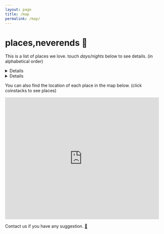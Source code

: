 ```yaml
---
layout: page
title: /map
permalink: /map/
---
```


# places,neverends :round_pushpin:
This is a list of places we love.
touch *days/nights* below to see details. (in alphabetical order)

<details>
#### days
<ul>
  {% for member in site.data.safespacesDay %}
  <li>
<font color="red"> {{ member.name }} </font> / <font color="yellow"> {{ member.address }} </font> / <font color="gray"> {{ member.website }} </font>
  </li>
{% endfor %}
</ul>
</details>
  

<details>
#### nights
<ul>
{% for member in site.data.safespacesNight %}
  <li>
<font color="blue"> {{ member.name }} </font> / <font color="yellow"> {{ member.address }} </font> / <font color="gray"> {{ member.website }} </font>
  </li>
{% endfor %}
</ul>
</details>

You can also find the location of each place in the map below. (click coinstacks to see places)

<iframe width="100%" height="400px" frameborder="0" allowfullscreen src="https://umap.openstreetmap.co/en/map/placesneverends_2508?scaleControl=true&miniMap=false&scrollWheelZoom=true&zoomControl=true&allowEdit=false&moreControl=true&searchControl=true&tilelayersControl=false&embedControl=false&datalayersControl=expanded&onLoadPanel=undefined&captionBar=true&datalayers=5282%2C5281&fullscreenControl=false&locateControl=true&editinosmControl=false&measureControl=false#17/52.51335/13.45708"></iframe>

Contact us if you have any suggestion. <a href="https://commaneverends.github.io/contact" target="_blank">:speech_balloon:</a>

